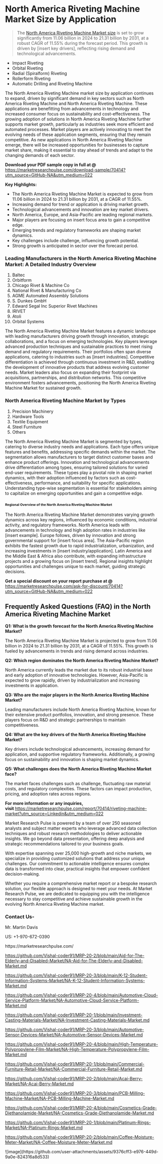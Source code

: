 <h1>North America Riveting Machine Market&nbsp;Size by Application</h1><blockquote><p>The <a href="https://marketresearchpulse.com/download-sample/70414?utm_source=GitHub-NA&amp;utm_medium=022">North America Riveting Machine Market size</a> is set to grow significantly from 11.06 billion in 2024 to 21.31 billion by 2031, at a robust CAGR of 11.55% during the forecast period. This growth is driven by [insert key drivers], reflecting rising demand and technological advancements.</p></blockquote><ul><li> Impact Riveting<li> Orbital Riveting<li> Radial (Spiralform) Riveting<li> Rollerform Riveting<li> Automatic Drilling and Riveting Machine</li></ul><p>The North America Riveting Machine market size by application continues to expand, driven by significant demand in key sectors such as North America Riveting Machine and North America Riveting Machine. These applications are benefitting from advancements in technology and increased consumer focus on sustainability and cost-effectiveness. The growing adoption of solutions in North America Riveting Machine further supports market growth, particularly as industries seek more efficient and automated processes. Market players are actively innovating to meet the evolving needs of these application segments, ensuring that they remain competitive. As new applications in North America Riveting Machine emerge, there will be increased opportunities for businesses to capture market share, making it essential to stay ahead of trends and adapt to the changing demands of each sector.</p><p><strong>Download your PDF sample copy in full at @ </strong><a href="https://marketresearchpulse.com/download-sample/70414?utm_source=GitHub-NA&amp;utm_medium=022">https://marketresearchpulse.com/download-sample/70414?utm_source=GitHub-NA&amp;utm_medium=022</a></p><p><strong>Key Highlights: </strong></p><ul><li>The North America Riveting Machine Market is expected to grow from 11.06 billion in 2024 to 21.31 billion by 2031, at a CAGR of 11.55%.</li><li>Increasing demand for trend or application is driving market growth.</li><li>Technological advancements and innovation are key market drivers.</li><li>North America, Europe, and Asia-Pacific are leading regional markets.</li><li>Major players are focusing on insert focus area to gain a competitive edge.</li><li>Emerging trends and regulatory frameworks are shaping market dynamics.</li><li>Key challenges include challenge, influencing growth potential.</li><li>Strong growth is anticipated in sector over the forecast period.</li></ul><h3>Leading Manufacturers in the North America Riveting Machine Market: A Detailed Industry Overview</h3><ol><li> Baltec</li><li>Orbitform</li><li>Chicago Rivet & Machine Co</li><li>National Rivet & Manufacturing Co</li><li>AGME Automated Assembly Solutions</li><li>S. Dunkes GmbH</li><li>Edward Segal Inc Superior Rivet Machines</li><li>IRIVET</li><li>Atoli</li><li>Orbital Systems</li></ol><div class="flex max-w-full flex-col flex-grow"><div class="min-h-8 text-message flex w-full flex-col items-end gap-2 whitespace-normal break-words [.text-message+&amp;]:mt-5" dir="auto" data-message-author-role="assistant" data-message-id="fd8432e4-4910-450d-b182-61b7bfb0a01f" data-message-model-slug="gpt-4o"><div class="flex w-full flex-col gap-1 empty:hidden first:pt-[3px]"><div class="markdown prose w-full break-words dark:prose-invert light"><p>The North America Riveting Machine Market features a dynamic landscape with leading manufacturers driving growth through innovation, strategic collaborations, and a focus on emerging technologies. Key players leverage advanced production techniques and sustainable practices to meet rising demand and regulatory requirements. Their portfolios often span diverse applications, catering to industries such as [insert industries]. Competitive differentiation is achieved through continuous investment in R&amp;D, enabling the development of innovative products that address evolving customer needs. Market leaders also focus on expanding their footprint via acquisitions, partnerships, and distribution networks. This competitive environment fosters advancements, positioning the North America Riveting Machine Market for sustained growth.</p></div></div></div></div><h3>North America Riveting Machine Market by Types</h3><ol><li> Precision Machinery<li> Hardware Tools<li> Textile Equipment<li> Steel Furniture<li> Others</li></ol><div class="flex max-w-full flex-col flex-grow"><div class="min-h-8 text-message flex w-full flex-col items-end gap-2 whitespace-normal break-words [.text-message+&amp;]:mt-5" dir="auto" data-message-author-role="assistant" data-message-id="084470be-0bb7-4664-bddf-5156b4f41249" data-message-model-slug="gpt-4o-mini"><div class="flex w-full flex-col gap-1 empty:hidden first:pt-[3px]"><div class="markdown prose w-full break-words dark:prose-invert light"><p>The North America Riveting Machine Market is segmented by types, catering to diverse industry needs and applications. Each type offers unique features and benefits, addressing specific demands within the market. The segmentation allows manufacturers to target distinct customer bases and enhance product offerings. Innovation and technological advancements drive differentiation among types, ensuring tailored solutions for varied end-user requirements. These types play a pivotal role in shaping market dynamics, with their adoption influenced by factors such as cost-effectiveness, performance, and suitability for specific applications. Understanding type-wise segmentation is essential for stakeholders aiming to capitalize on emerging opportunities and gain a competitive edge.</p></div></div></div></div><h3><span style="font-size: 11px;">Regional Overview of the North America Riveting Machine Market</span></h3><div class="flex max-w-full flex-col flex-grow"><div class="min-h-8 text-message flex w-full flex-col items-end gap-2 whitespace-normal break-words [.text-message+&amp;]:mt-5" dir="auto" data-message-author-role="assistant" data-message-id="e9038762-ce64-4e30-91c9-9bd413514231" data-message-model-slug="gpt-4o-mini"><div class="flex w-full flex-col gap-1 empty:hidden first:pt-[3px]"><div class="markdown prose w-full break-words dark:prose-invert light"><p>The North America Riveting Machine Market demonstrates varying growth dynamics across key regions, influenced by economic conditions, industrial activity, and regulatory frameworks. North America leads with advancements in technology and high adoption rates in industries like [insert example]. Europe follows, driven by innovation and strong governmental support for [insert focus area]. The Asia-Pacific region exhibits the fastest growth due to rapid industrialization, urbanization, and increasing investments in [insert industry/application]. Latin America and the Middle East &amp; Africa also contribute, with expanding infrastructure projects and a growing focus on [insert trend]. Regional insights highlight opportunities and challenges unique to each market, guiding strategic decisions.</p></div></div></div></div><p><strong>Get a special discount on your report purchase at @ </strong><a href="https://marketresearchpulse.com/ask-for-discount/70414?utm_source=GitHub-NA&amp;utm_medium=022">https://marketresearchpulse.com/ask-for-discount/70414?utm_source=GitHub-NA&amp;utm_medium=022</a></p><h2>Frequently Asked Questions (FAQ) in the North America Riveting Machine Market</h2><p><strong>Q1: What is the growth forecast for the North America Riveting Machine Market?</strong></p><p>The North America Riveting Machine Market is projected to grow from 11.06 billion in 2024 to 21.31 billion by 2031, at a CAGR of 11.55%. This growth is fueled by advancements in trends and rising demand across industries.</p><p><strong>Q2: Which region dominates the North America Riveting Machine Market?</strong></p><p>North America currently leads the market due to its robust industrial base and early adoption of innovative technologies. However, Asia-Pacific is expected to grow rapidly, driven by industrialization and increasing investments in application.</p><p><strong>Q3: Who are the major players in the North America Riveting Machine Market?</strong></p><p>Leading manufacturers include North America Riveting Machine, known for their extensive product portfolios, innovation, and strong presence. These players focus on R&amp;D and strategic partnerships to maintain competitiveness.</p><p><strong>Q4: What are the key drivers of the North America Riveting Machine Market?</strong></p><p>Key drivers include technological advancements, increasing demand for application, and supportive regulatory frameworks. Additionally, a growing focus on sustainability and innovation is shaping market dynamics.</p><p><strong>Q5: What challenges does the North America Riveting Machine Market face?</strong></p><p>The market faces challenges such as challenge, fluctuating raw material costs, and regulatory complexities. These factors can impact production, pricing, and adoption rates across regions.</p><p><strong>For more information or any inquiries, visit&nbsp;</strong><a href="https://marketresearchpulse.com/report/70414/riveting-machine-market?utm_source=Linkedin&utm_medium=022">https://marketresearchpulse.com/report/70414/riveting-machine-market?utm_source=Linkedin&utm_medium=022</a></p><p>Market Research Pulse is powered by a team of over 250 seasoned analysts and subject matter experts who leverage advanced data collection techniques and robust research methodologies to deliver actionable insights. We go beyond data presentation, offering deep analysis and strategic recommendations tailored to your business goals.</p><p>With expertise spanning over 25,000 high-growth and niche markets, we specialize in providing customized solutions that address your unique challenges. Our commitment to actionable intelligence ensures complex data is transformed into clear, practical insights that empower confident decision-making.</p><p>Whether you require a comprehensive market report or a bespoke research solution, our flexible approach is designed to meet your needs. At Market Research Pulse, we are dedicated to equipping you with the intelligence necessary to stay competitive and achieve sustainable growth in the evolving North America Riveting Machine market.</p><h3><strong>Contact Us-</strong></h3><p>Mr. Martin Davis</p><p>US: +1-970-672-0390</p><p>https://marketresearchpulse.com/</p><p><a href="https://github.com/Vishal-coder91/MRP-20-2/blob/main/Aid-for-The-Elderly-and-Disabled-Market/NA-Aid-for-The-Elderly-and-Disabled-Market.md">https://github.com/Vishal-coder91/MRP-20-2/blob/main/Aid-for-The-Elderly-and-Disabled-Market/NA-Aid-for-The-Elderly-and-Disabled-Market.md</a></p><p><a href="https://github.com/Vishal-coder91/MRP-20-3/blob/main/K-12-Student-Information-Systems-Market/NA-K-12-Student-Information-Systems-Market.md">https://github.com/Vishal-coder91/MRP-20-3/blob/main/K-12-Student-Information-Systems-Market/NA-K-12-Student-Information-Systems-Market.md</a></p><p><a href="https://github.com/Vishal-coder91/MRP-20-4/blob/main/Automotive-Cloud-Service-Platform-Market/NA-Automotive-Cloud-Service-Platform-Market.md">https://github.com/Vishal-coder91/MRP-20-4/blob/main/Automotive-Cloud-Service-Platform-Market/NA-Automotive-Cloud-Service-Platform-Market.md</a></p><p><a href="https://github.com/Vishal-coder91/MRP-20-1/blob/main/Investment-Casting-Materials-Market/NA-Investment-Casting-Materials-Market.md">https://github.com/Vishal-coder91/MRP-20-1/blob/main/Investment-Casting-Materials-Market/NA-Investment-Casting-Materials-Market.md</a></p><p><a href="https://github.com/Vishal-coder91/MRP-20-3/blob/main/Automotive-Sensor-Devices-Market/NA-Automotive-Sensor-Devices-Market.md">https://github.com/Vishal-coder91/MRP-20-3/blob/main/Automotive-Sensor-Devices-Market/NA-Automotive-Sensor-Devices-Market.md</a></p><p><a href="https://github.com/Vishal-coder91/MRP-20-4/blob/main/High-Temperature-Polypropylene-Film-Market/NA-High-Temperature-Polypropylene-Film-Market.md">https://github.com/Vishal-coder91/MRP-20-4/blob/main/High-Temperature-Polypropylene-Film-Market/NA-High-Temperature-Polypropylene-Film-Market.md</a></p><p><a href="https://github.com/Vishal-coder91/MRP-20-1/blob/main/Commercial-Furniture-Retail-Market/NA-Commercial-Furniture-Retail-Market.md">https://github.com/Vishal-coder91/MRP-20-1/blob/main/Commercial-Furniture-Retail-Market/NA-Commercial-Furniture-Retail-Market.md</a></p><p><a href="https://github.com/Vishal-coder91/MRP-20-2/blob/main/Acai-Berry-Market/NA-Acai-Berry-Market.md">https://github.com/Vishal-coder91/MRP-20-2/blob/main/Acai-Berry-Market/NA-Acai-Berry-Market.md</a></p><p><a href="https://github.com/Vishal-coder91/MRP-20-3/blob/main/PCB-Milling-Machine-Market/NA-PCB-Milling-Machine-Market.md">https://github.com/Vishal-coder91/MRP-20-3/blob/main/PCB-Milling-Machine-Market/NA-PCB-Milling-Machine-Market.md</a></p><p><a href="https://github.com/Vishal-coder91/MRP-20-4/blob/main/Cosmetics-Grade-Diethanolamide-Market/NA-Cosmetics-Grade-Diethanolamide-Market.md">https://github.com/Vishal-coder91/MRP-20-4/blob/main/Cosmetics-Grade-Diethanolamide-Market/NA-Cosmetics-Grade-Diethanolamide-Market.md</a></p><p><a href="https://github.com/Vishal-coder91/MRP-20-1/blob/main/Platinum-Rings-Market/NA-Platinum-Rings-Market.md">https://github.com/Vishal-coder91/MRP-20-1/blob/main/Platinum-Rings-Market/NA-Platinum-Rings-Market.md</a></p><p><a href="https://github.com/Vishal-coder91/MRP-20-2/blob/main/Coffee-Moisture-Meter-Market/NA-Coffee-Moisture-Meter-Market.md">https://github.com/Vishal-coder91/MRP-20-2/blob/main/Coffee-Moisture-Meter-Market/NA-Coffee-Moisture-Meter-Market.md</a></p>
![image](https://github.com/user-attachments/assets/9376cff3-e976-449d-9a0e-824316a8d533)
